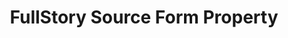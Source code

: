 ---
content-type: "api-form"
form-type: "source"
key: "source-form-properties-fullstory-object"

title: "FullStory Source Form Property"
description: |
  {{ api.form-properties.source-forms.fullstory.description }}

  **Note**: To use this integration, the user must have a FullStory account with the [FullStory Data Export Pack add-on](https://help.fullstory.com/technical-questions/data-export). This is a paid addition that allows users to export raw event data, and is required to use FullStory's Data Export REST API.

object-attributes:
  - name: "api_key"
    type: "string"
    required: true
    description: |
      A FullStory API key, used to authenticate to FullStory's Data Export API.

  - name: "frequency_in_minutes"
    type: "string"
    required: true
    description: |
      {{ connect.common.attributes.frequency | replace: "[INTEGRATION]","FullStory" }}

  - name: "start_date"
    type: "string"
    required: true
    description: |
      {{ connect.common.attributes.start-date | replace: "[INTEGRATION]","FullStory" }}

examples: 
  - code: |
      {  
       "type":"platform.fullstory",
       "properties":{  
          "frequency_in_minutes":"30",
          "start_date":"2018-01-10T00:00:00Z"
        }
      }
---